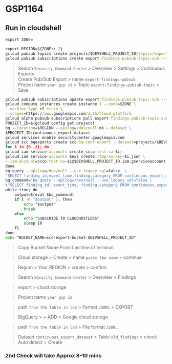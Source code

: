 # GSP1164
## Run in cloudshell
```cmd
export ZONE=
```
```cmd
export REGION=${ZONE::-2}
gcloud pubsub topics create projects/$DEVSHELL_PROJECT_ID/topics/export-findings-pubsub-topic
gcloud pubsub subscriptions create export-findings-pubsub-topic-sub --topic=projects/$DEVSHELL_PROJECT_ID/topics/export-findings-pubsub-topic
```
> Search `Security Command Center` > Overview > Settings > Continuous Exports </br>
> Create Pub/Sub Export > name `export-findings-pubsub` </br>
> Project name `your gcp id` > Topic `export-findings-pubsub-topic` > Save </br>
```cmd
gcloud pubsub subscriptions update export-findings-pubsub-topic-sub --ack-deadline=10
gcloud compute instances create instance-1 --zone=$ZONE \
--machine-type e2-micro \
--scopes=https://www.googleapis.com/auth/cloud-platform
gcloud alpha pubsub subscriptions pull export-findings-pubsub-topic-sub --limit=10
PROJECT_ID=$(gcloud config get project)
bq --location=$REGION --apilog=/dev/null mk --dataset \
$PROJECT_ID:continuous_export_dataset
gcloud services enable securitycenter.googleapis.com
gcloud scc bqexports create scc-bq-cont-export --dataset=projects/$DEVSHELL_PROJECT_ID/datasets/continuous_export_dataset --project=$DEVSHELL_PROJECT_ID
for i in {0..2}; do
gcloud iam service-accounts create sccp-test-sa-$i;
gcloud iam service-accounts keys create /tmp/sa-key-$i.json \
--iam-account=sccp-test-sa-$i@$DEVSHELL_PROJECT_ID.iam.gserviceaccount.com;
done
bq query --apilog=/dev/null --use_legacy_sql=false  \
"SELECT finding_id,event_time,finding.category FROM continuous_export_dataset.findings"
bq_command="bq query --apilog=/dev/null --use_legacy_sql=false \
\"SELECT finding_id, event_time, finding.category FROM continuous_export_dataset.findings\""
while true; do
    output=$(eval $bq_command)
    if [ -n "$output" ]; then
        echo "$output"
        break
    else
        echo "SUBSCRIBE TO CLOUDHUSTLERS"
        sleep 10
    fi
done
echo "BUCKET_NAME=scc-export-bucket-$DEVSHELL_PROJECT_ID"
```
> Copy Bucket Name From Last line of terminal

> Cloud storage > Create > name `paste the name` > continue

> Region > Your REGION > create > confirm

> Search `Security Command Center` > Overview > Findings

> export > cloud storage 

>Project name `your gcp id`

>path `from the table in lab` > Format `JSONL` > EXPORT

> BigQuery > + ADD > Google cloud storage 

>path `from the table in lab` > File format `JSONL`

>Dataset	`continuous_export_dataset` > Table	`old_findings` > check 	Auto detect > Create

### 2nd Check will take Approx 8-10 mins 
